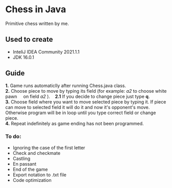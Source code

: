 # Chess in Java
Primitive chess written by me.

## Used to create
- InteliJ IDEA Community 2021.1.1
- JDK 16.0.1

## Guide
**1.** Game runs automaticlly after running Chess.java class. <br>
**2.** Choose piece to move by typing its field (for example: _a2_ to choose white pawn
&nbsp;&nbsp;&nbsp; on field _a2_ ).
&nbsp;&nbsp;&nbsp;**2.1** If you decide to change piece just type **q**. <br>
**3.** Choose field where you want to move selected piece by typing it. If piece can move to selected field it will do it and now it's opponent's move. Otherwise program will be in loop until you type correct field or change piece. <br>
**4.** Repeat indefinitely as game ending has not been programmed.



### To do:
- Ignoring the case of the first letter
- Check and checkmate
- Castling
- En passant
- End of the game
- Export notation to .txt file
- Code optimization

